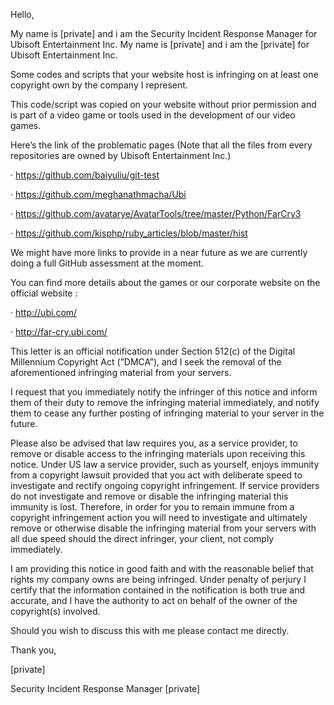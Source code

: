 Hello,

My name is [private] and i am the Security Incident Response Manager for Ubisoft Entertainment Inc.
My name is [private] and i am the [private] for Ubisoft Entertainment Inc.

Some codes and scripts that your website host is infringing on at least one copyright own by the company I represent.

This code/script was copied on your website without prior permission and is part of a video game or tools used in the development of our video games.

Here’s the link of the problematic pages (Note that all the files from every repositories are owned by Ubisoft Entertainment Inc.)

· https://github.com/baiyuliu/git-test

· https://github.com/meghanathmacha/Ubi

· https://github.com/avatarye/AvatarTools/tree/master/Python/FarCry3

· https://github.com/kisphp/ruby_articles/blob/master/hist

We might have more links to provide in a near future as we are currently doing a full GitHub assessment at the moment.

You can find more details about the games or our corporate website on the official website :

· http://ubi.com/

· http://far-cry.ubi.com/

This letter is an official notification under Section 512(c) of the Digital Millennium Copyright Act (”DMCA”), and I seek the removal of the aforementioned infringing material from your servers.

I request that you immediately notify the infringer of this notice and inform them of their duty to remove the infringing material immediately, and notify them to cease any further posting of infringing material to your server in the future.

Please also be advised that law requires you, as a service provider, to remove or disable access to the infringing materials upon receiving this notice. Under US law a service provider, such as yourself, enjoys immunity from a copyright lawsuit provided that you act with deliberate speed to investigate and rectify ongoing copyright infringement. If service providers do not investigate and remove or disable the infringing material this immunity is lost. Therefore, in order for you to remain immune from a copyright infringement action you will need to investigate and ultimately remove or otherwise disable the infringing material from your servers with all due speed should the direct infringer, your client, not comply immediately.

I am providing this notice in good faith and with the reasonable belief that rights my company owns are being infringed. Under penalty of perjury I certify that the information contained in the notification is both true and accurate, and I have the authority to act on behalf of the owner of the copyright(s) involved.

Should you wish to discuss this with me please contact me directly.

Thank you,

[private]

Security Incident Response Manager
[private]
